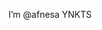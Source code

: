 I’m @afnesa
YNKTS

<!---
afnesa/afnesa is a ✨ special ✨ repository because its `README.md` (this file) appears on your GitHub profile.
You can click the Preview link to take a look at your changes.
--->
